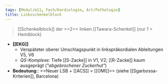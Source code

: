 ```yaml
---
tags: [Modul/m11, Fach/Kardiologie, Art/Pathologie]
title: Linksschenkelblock
---
```

> [[Schenkelblock]] der ==2== linken [[Tawara-Schenkel]] (nur 1 = Hemiblock)
- **[[EKG]]**
	- Verspäteter oberer Umschlagspunkt in linkspräkordialen Ableitungen V5, V6
	- *QS-Komplexe:* Tiefe [[S-Zacke]] in V1, V2; [[R-Zacke]] kaum ausgeprägt (*"abgebrochener Zuckerhut"*)
- **Bedeutung**:: ==Neuer LSB + [[ACS]] = [[OMI]]== (siehe [[Sgarbossa-Kriterien]], Barcelona)